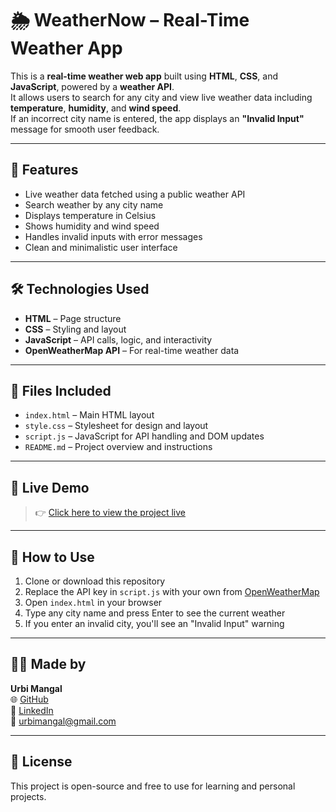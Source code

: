 # 🌦️ WeatherNow – Real-Time Weather App

This is a **real-time weather web app** built using **HTML**, **CSS**, and **JavaScript**, powered by a **weather API**.  
It allows users to search for any city and view live weather data including **temperature**, **humidity**, and **wind speed**.  
If an incorrect city name is entered, the app displays an **"Invalid Input"** message for smooth user feedback.

---

## 🔹 Features

- Live weather data fetched using a public weather API  
- Search weather by any city name  
- Displays temperature in Celsius  
- Shows humidity and wind speed  
- Handles invalid inputs with error messages  
- Clean and minimalistic user interface  

---

## 🛠️ Technologies Used

- **HTML** – Page structure  
- **CSS** – Styling and layout  
- **JavaScript** – API calls, logic, and interactivity  
- **OpenWeatherMap API** – For real-time weather data  

---

## 📂 Files Included

- `index.html` – Main HTML layout  
- `style.css` – Stylesheet for design and layout  
- `script.js` – JavaScript for API handling and DOM updates  
- `README.md` – Project overview and instructions  

---

## 🔗 Live Demo

> 👉 [Click here to view the project live](file:///C:/Users/Urbi/OneDrive/%E6%96%87%E6%A1%A3/Web%20Dev/weather/index.html)

---

## 📌 How to Use

1. Clone or download this repository  
2. Replace the API key in `script.js` with your own from [OpenWeatherMap](https://openweathermap.org/api)  
3. Open `index.html` in your browser  
4. Type any city name and press Enter to see the current weather  
5. If you enter an invalid city, you'll see an "Invalid Input" warning  

---

## 🙋‍♀️ Made by

**Urbi Mangal**  
🌐 [GitHub](https://github.com/urbimangal)  
💼 [LinkedIn](https://www.linkedin.com/in/urbi-mangal-672828324)  
📧 urbimangal@gmail.com

---

## 📄 License

This project is open-source and free to use for learning and personal projects.
